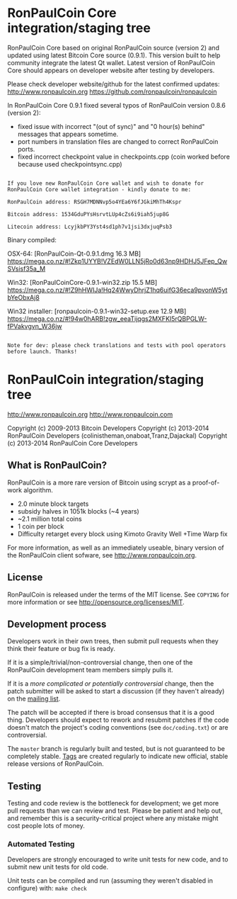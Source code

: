 RonPaulCoin Core integration/staging tree
=====================================

RonPaulCoin Core based on original RonPaulCoin source (version 2) and updated using latest Bitcoin Core source (0.9.1).
This version built to help community integrate the latest Qt wallet.
Latest version of RonPaulCoin Core should appears on developer website after testing by developers.

Please check developer website/github for the latest confirmed updates: 
http://www.ronpaulcoin.org
https://github.com/ronpaulcoin/ronpaulcoin

In RonPaulCoin Core 0.9.1 fixed several typos of RonPaulCoin version 0.8.6 (version 2): 
- fixed issue with incorrect "(out of sync)" and "0 hour(s) behind" messages that appears sometime.
- port numbers in translation files are changed to correct RonPaulCoin ports.
- fixed incorrect checkpoint value in checkpoints.cpp (coin worked before because used checkpointsync.cpp)

~~~~~~~~~~~~~

If you love new RonPaulCoin Core wallet and wish to donate for RonPaulCoin Core wallet integration - kindly donate to me:

RonPaulCoin address: RSGH7MDNNvp5o4YEa6Y6fJGkiMhTh4Kspr

Bitcoin address: 1534GduPYsHsrvtLUp4cZs6i9iah5jup8G

Litecoin address: LcyjkbPY3Yst4sd1ph7v1jsi3dxjuqPsb3

~~~~~~~~~~~~~

Binary compiled:

OSX-64: [RonPaulCoin-Qt-0.9.1.dmg 16.3 MB]
https://mega.co.nz/#!Zkp1UYYB!VZEdW0LLN5jRo0d63np9HDHJ5JFep_QwSVsisf35a_M

Win32: [RonPaulCoinCore-0.9.1-win32.zip 15.5 MB]
https://mega.co.nz/#!Z9hHWIJa!Hq24WwyDhrjZ1hq6uifG36eca9pvonW5ytbYeObxAj8

Win32 installer: [ronpaulcoin-0.9.1-win32-setup.exe 12.9 MB]
https://mega.co.nz/#!94w0hARB!zgw_eeaTijqgs2MXFKI5rQBPGLW-fPVakvgvn_W36jw

~~~~~~~~~~~~~

Note for dev: please check translations and tests with pool operators before launch. Thanks!

~~~~~~~~~~~~~


RonPaulCoin integration/staging tree
=====================================

http://www.ronpaulcoin.org
http://www.ronpaulcoin.com

Copyright (c) 2009-2013 Bitcoin Developers
Copyright (c) 2013-2014 RonPaulCoin Developers (colinistheman,onaboat,Tranz,Dajackal)
Copyright (c) 2013-2014 RonPaulCoin Core Developers

What is RonPaulCoin?
----------------

RonPaulCoin is a more rare version of Bitcoin using scrypt as a proof-of-work algorithm.
 - 2.0 minute block targets
 - subsidy halves in 1051k blocks (~4 years)
 - ~2.1 million total coins
 - 1 coin per block
 - Difficulty retarget every block using Kimoto Gravity Well +Time Warp fix

For more information, as well as an immediately useable, binary version of
the RonPaulCoin client sofware, see http://www.ronpaulcoin.org.

License
-------

RonPaulCoin is released under the terms of the MIT license. See `COPYING` for more
information or see http://opensource.org/licenses/MIT.

Development process
-------------------

Developers work in their own trees, then submit pull requests when they think
their feature or bug fix is ready.

If it is a simple/trivial/non-controversial change, then one of the RonPaulCoin
development team members simply pulls it.

If it is a *more complicated or potentially controversial* change, then the patch
submitter will be asked to start a discussion (if they haven't already) on the
[mailing list](http://sourceforge.net/mailarchive/forum.php?forum_name=bitcoin-development).

The patch will be accepted if there is broad consensus that it is a good thing.
Developers should expect to rework and resubmit patches if the code doesn't
match the project's coding conventions (see `doc/coding.txt`) or are
controversial.

The `master` branch is regularly built and tested, but is not guaranteed to be
completely stable. [Tags](https://github.com/bitcoin/bitcoin/tags) are created
regularly to indicate new official, stable release versions of RonPaulCoin.

Testing
-------

Testing and code review is the bottleneck for development; we get more pull
requests than we can review and test. Please be patient and help out, and
remember this is a security-critical project where any mistake might cost people
lots of money.

### Automated Testing

Developers are strongly encouraged to write unit tests for new code, and to
submit new unit tests for old code. 

Unit tests can be compiled and run (assuming they weren't disabled in configure) with: `make check`

